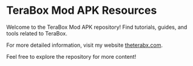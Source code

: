 # TeraBox Mod APK Resources

Welcome to the TeraBox Mod APK repository! Find tutorials, guides, and tools related to TeraBox.

For more detailed information, visit my website [theterabx.com](https://theterabx.com).

Feel free to explore the repository for more content!
